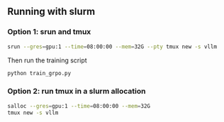 ## Running with slurm

### Option 1: srun and tmux

```bash
srun --gres=gpu:1 --time=08:00:00 --mem=32G --pty tmux new -s vllm
```
Then run the training script
```bash
python train_grpo.py
```

### Option 2: run tmux in a slurm allocation

```bash
salloc --gres=gpu:1 --time=08:00:00 --mem=32G
tmux new -s vllm
```